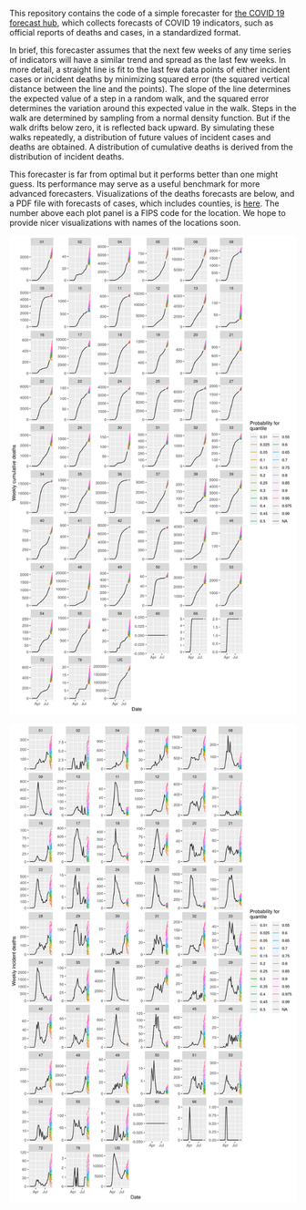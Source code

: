 This repository contains the code of a simple forecaster for [the COVID 19 forecast hub](https://covid19forecasthub.org/), which collects forecasts of COVID 19 indicators,
such as official reports of deaths and cases, in a standardized format. 

In brief, this forecaster assumes that the next few weeks of any time series of indicators
will have a similar trend and spread as the last few weeks. In more detail, a straight line is 
fit to the last few data points of either incident cases or incident deaths by minimizing squared error (the squared vertical distance between the
line and the points). The slope of the line determines the expected value of a step
in a random walk, and the squared error determines the variation around this expected value in the walk. 
Steps in the walk are determined by sampling from a normal density function. But if the walk drifts below
zero, it is reflected back upward. By simulating these walks repeatedly, a distribution of future values
of incident cases and deaths are obtained. A distribution of cumulative deaths is derived from the distribution 
of incident deaths. 

This forecaster is far from optimal but it performs better than 
one might guess. Its performance may serve as a useful benchmark for more advanced forecasters. Visualizations of the deaths forecasts are below, and a PDF file with forecasts of cases, which includes counties, is [here](visuals/fdt2020-08-09-ddt2020-08-09-inc-case-forecasts.pdf). The number above each plot panel is a FIPS code for the location. We hope to provide nicer visualizations with names of the locations soon.

![Cummulative deaths](visuals/fdt2020-08-09-ddt2020-08-09-cum-death-forecasts.png)

![Incident deaths](visuals/fdt2020-08-09-ddt2020-08-09-inc-death-forecasts.png)

